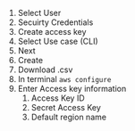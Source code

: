 1. Select User 
2. Secuirty Credentials
3. Create access key
4. Select Use case (CLI)
5. Next
6. Create
7. Download .csv
8. In terminal `aws configure`
9. Enter Access key information
   1. Access Key ID
   2. Secret Access Key
   3. Default region name
